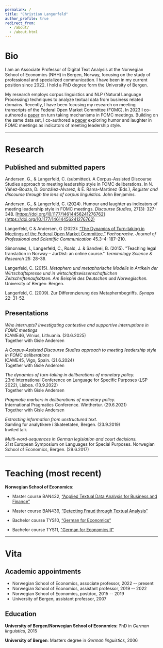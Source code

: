 ```yaml
---
permalink: /
title: "Christian Langerfeld"
author_profile: true
redirect_from: 
  - /about/
  - /about.html
---
```


# Bio
I am an Associate Professor of Digital Text Analysis at the Norwegian School of Economics (NHH) in Bergen, Norway, focusing on the study of professional and specialized communication. I have been in my current position since 2022. I hold a PhD degree form the University of Bergen.

My research employs corpus linguistics and NLP (Natural Language Processing) techniques to analyze textual data from business related domains. Recently, I have been focusing my research on meeting transcripts of the Federal Open Market Committee (FOMC). In 2023 I co-authored a [paper](https://doi.org/10.24989/fs.v45i3-4.2201) on turn taking mechanisms in FOMC meetings. Building on the same data set, I co-authored a [paper](https://doi.org/10.1177/14614456241276762) exploring humor and laughter in FOMC meetings as indicators of meeting leadership style. 

---

# Research

## Published and submitted papers
Andersen, G., & Langerfeld, C. (submitted). A Corpus-Assisted Discourse Studies approach to meeting leadership style in FOMC deliberations. In N. Yáñez-Bouza, D. González-Alvarez, & E. Rama-Martínez (Eds.), *Register and discourse through the lens of corpus linguistics.* John Benjamins.

Andersen, G., & Langerfeld, C. (2024). Humour and laughter as indicators of meeting leadership style in FOMC meetings. *Discourse Studies*, 27(3): 327-348. [https://doi.org/10.1177/14614456241276762](https://doi.org/10.1177/14614456241276762)

Langerfeld, C & Andersen, G (2023): [“The Dynamics of Turn-taking in Meetings of the Federal Open Market Committee.”](https://doi.org/10.24989/fs.v45i3-4.2201) *Fachsprache. Journal of Professional and Scientific Communication* 45.3–4: 187–210.

Simonnæs, I., Langerfeld, C., Roald, J. & Sandvei, B. (2015). "Teaching legal translation in Norway – JurDist: an online course." *Terminology Science & Research* 25: 28–39.

Langerfeld, C. (2015). *Metaphern und metaphorische Modelle in Artikeln der Wirtschaftspresse und in wirtschaftswissenschaftlichen Zeitschriftenaufsätzen. Am Beispiel des Deutschen und Norwegischen.* University of Bergen: Bergen.

Langerfeld, C. (2009). Zur Differenzierung des Metaphernbegriffs. *Synaps* 22: 31–52.

## Presentations

*Who interrupts? Investigating contestive and supportive interruptions in FOMC meetings*<br>
ICAME46, Vilnius, Lithuania. (20.6.2025)<br>
Together with Gisle Andersen

*A Corpus-Assisted Discourse Studies approach to meeting leadership style in FOMC deliberations*<br>
ICAME45, Vigo, Spain. (21.6.2024)<br>
Together with Gisle Andersen

*The dynamics of turn-taking in deliberations of monetary policy.*<br>
23rd International Conference on Language for Specific Purposes (LSP 2022), Lisboa. (13.9.2022)<br>
Together with Gisle Andersen

*Pragmatic markers in deliberations of monetary policy.*<br>
International Pragmatics Conference. Winthertur. (29.6.2021)<br>
Together with Gisle Andersen

*Extracting information from unstructured text.*<br>
Samling for analytikere i Skateetaten, Bergen. (23.9.2019)<br>
Invited talk

*Multi-word-sequences in German legislation and court decisions.*<br>
21st European Symposium on Languages for Special Purposes. Norwegian School of Economics, Bergen. (29.6.2017)

---

# Teaching (most recent)
**Norwegian School of Economics**:

- Master course BAN432, [“Applied Textual Data Analysis for Business and Finance”](https://www.nhh.no/en/courses/applied-textual-data-analysis-for-business-and-finance/)

- Master course BAN439, [“Detecting Fraud through Textual Analysis”](https://www.nhh.no/en/courses/detecting-fraud-through-textual-analysis/)

- Bachelor course TYS10, [“German for Economics”](https://www.nhh.no/emner/tysk-okonomisk-sprak/)

- Bachelor course TYS11, ["German for Economics II"](https://www.nhh.no/emner/tysk-okonomisk-sprak-ii/)

---

# Vita
## Academic appointments
- Norwegian School of Economics, associate professor, 2022 -- present
- Norwegian School of Economics, assistant professor, 2019 -- 2022
- Norwegian School of Economics, postdoc, 2015 -- 2019
- University of Bergen, assistant professor, 2007

## Education
**University of Bergen/Norwegian School of Economics**:
PhD in *German linguistics*, 2015

**University of Bergen**: Masters degree in *German linguistics*, 2006

